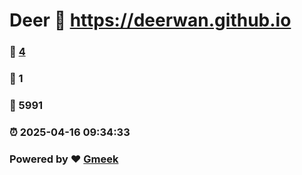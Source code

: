 # Deer :link: https://deerwan.github.io 
### :page_facing_up: [4](https://deerwan.github.io/tag.html) 
### :speech_balloon: 1 
### :hibiscus: 5991 
### :alarm_clock: 2025-04-16 09:34:33 
### Powered by :heart: [Gmeek](https://github.com/Meekdai/Gmeek)
